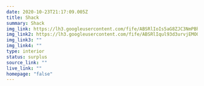 ```yaml
---
date: 2020-10-23T21:17:09.005Z
title: Shack
summary: Shack
img_link: https://lh3.googleusercontent.com/fife/ABSRlIoIs5aG8ZJC3NmPBheBb_qf4b9E7RDs61qQ3a8cx2eBWCBxDe8CpyWeEo09WHMsqlCrSZ_59loolifTCuQGLDQCqJqv92HUzilrbto_m7YZ_X0MqtyCj6PLjCFSOu3FA_OX2fi-e6HTUbabRqE-y4_qBZwct_-LLmUeADSf3xOTc9ecHgxEWraGdOmqsiENKX4WOtNgrHrxJsPrJcHLn67seM-ZQPvOKvnIZlTkdKcligqe6UuAhhS__aCYHSWOjc5_-UZFwzNvFUFQ1VdptkiKKWTOVf7c3jhbBbRiRwdnW_rfrDSsNxnSjL31atPzJ5ttqFJzyprvN1EIOqXTrShzZlvoNIqFb_6QCpSAVYM_bzKuH8IK8dNRK7lVTxM2xhvCEBzwHH_xmyxbR3kCgzcHqjaZe-zi_IfIFVuBc4suF-4dsmZ32QxhC7Jggw7lFKBVpUaZdF4Mz6xW2prVln-zqaI8PACrSIkzVpP5w5FvDPSkrEXdqZ11uxaeJupKy75Qr3t2-yMzbVoOTTPkqSbdjmJqob0xE_X0Pe4H3OXTDX82pc3c49cHWMAxEru2-Y_8XuVZ_DaCnbyzjq5AWoBsAzHiPjs2MJc8RRfIIAXSEI8MavMAEsSOUIKhm3HD9hhvND609MEXOrG0dPMKg67tkdXhf-oL5p1MEI2t5PdNR6pTVE9tgc-kDSj0UYjcNdSWlwNoFaL7Oo4e9ru1yjjareK-UYeNVw=w738-h650-ft
img_link2: https://lh3.googleusercontent.com/fife/ABSRlIqul93d3urvjEMOO0WvdG5o4Jsx8R6tA64eiPL_kdrT4CMQFMFV294MCGE6o3mUBDSVrR6ToyvkIuY0nFnwbD3o_Xw-rtpsI5CkRdBqJ99fy5986FsaXsfUQ4ql4DyKtUHm3u1wxHbgk_csRDq38SbXPCuWe4M5sn5eiLO2FZ4W6EOiZgJGB_LxJ3RT06V_G90ONgZ_engt4FQvqW_jaBXPzpZ8vZB8QMa7T2x5JJxB5mXYchJoY9i0hlPdaosBXTM4Rnz8Ibf66-oyQWVlItgNv_qAbXuo3OL2Ba7GAOQG3sDc6PJ3CaSNoflBJK17xBO3w5ItedYJXdRDXV4nrM7EGMGKn3irkgW6jrbMEj25R8Zo3IGTyy5pp6S3kLJqcZt_vdbaDLV0M_1uZgZAUh-OOy-8srmKZNOO9kvXcZierm3I1lFn-pGH90Ef_61e1rMVJHVyVGg3AJqaFwXHsYmKGKA2GMQtZsuuBfxnYKyyLSW4jMnCNNirS1nM4YWmI_eV2HxMpwWTF2pEOZ0PxdqQR3jw6wkhzGAO9i5gq3Aks4CqK2oeRBb6lPHIMpo902SIc_O4s208qsPqNrCFnfY5YPdPXkwteqquCKXRTEqXdkQLhzRc5kVjOnEFtaETWg0OJN7LCo39eO4wiMVK3qM9w2qfuig8lek1kbKS91hPxAnQCkgNwJ9hYwcVEgEGaM5EhTk0YSoArdIh4-mJhRyZ0xrFI3jXxQ=w738-h650-ft
img_link3: ""
img_link4: ""
type: interior
status: surplus
source_link: ""
live_link: ""
homepage: "false"
---
```

